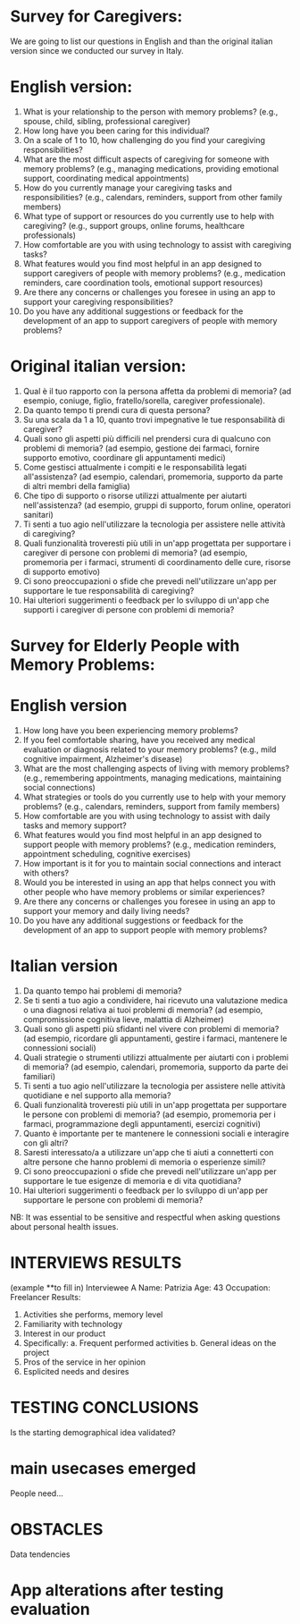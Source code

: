 # Survey for Caregivers:
We are going to list our questions in English and than the original italian version since we conducted our survey in Italy.

# English version:
1. What is your relationship to the person with memory problems? (e.g., spouse, child, sibling, professional caregiver)
2. How long have you been caring for this individual?
3. On a scale of 1 to 10, how challenging do you find your caregiving responsibilities?
4. What are the most difficult aspects of caregiving for someone with memory problems? (e.g., managing medications, providing emotional support, coordinating medical appointments)
5. How do you currently manage your caregiving tasks and responsibilities? (e.g., calendars, reminders, support from other family members)
6. What type of support or resources do you currently use to help with caregiving? (e.g., support groups, online forums, healthcare professionals)
7. How comfortable are you with using technology to assist with caregiving tasks?
8. What features would you find most helpful in an app designed to support caregivers of people with memory problems? (e.g., medication reminders, care coordination tools, emotional support resources)
9. Are there any concerns or challenges you foresee in using an app to support your caregiving responsibilities?
10. Do you have any additional suggestions or feedback for the development of an app to support caregivers of people with memory problems?

# Original italian version: 
1. Qual è il tuo rapporto con la persona affetta da problemi di memoria? (ad esempio, coniuge, figlio, fratello/sorella, caregiver professionale).
2. Da quanto tempo ti prendi cura di questa persona?
3. Su una scala da 1 a 10, quanto trovi impegnative le tue responsabilità di caregiver?
4. Quali sono gli aspetti più difficili nel prendersi cura di qualcuno con problemi di memoria? (ad esempio, gestione dei farmaci, fornire supporto emotivo, coordinare gli appuntamenti medici)
5. Come gestisci attualmente i compiti e le responsabilità legati all'assistenza? (ad esempio, calendari, promemoria, supporto da parte di altri membri della famiglia)
6. Che tipo di supporto o risorse utilizzi attualmente per aiutarti nell'assistenza? (ad esempio, gruppi di supporto, forum online, operatori sanitari)
7. Ti senti a tuo agio nell'utilizzare la tecnologia per assistere nelle attività di caregiving?
8. Quali funzionalità troveresti più utili in un'app progettata per supportare i caregiver di persone con problemi di memoria? (ad esempio, promemoria per i farmaci, strumenti di coordinamento delle cure, risorse di supporto emotivo)
9. Ci sono preoccupazioni o sfide che prevedi nell'utilizzare un'app per supportare le tue responsabilità di caregiving?
10. Hai ulteriori suggerimenti o feedback per lo sviluppo di un'app che supporti i caregiver di persone con problemi di memoria?

# Survey for Elderly People with Memory Problems:
# English version
1. How long have you been experiencing memory problems? 
2. If you feel comfortable sharing, have you received any medical evaluation or diagnosis related to your memory problems? (e.g., mild cognitive impairment, Alzheimer's disease)
3. What are the most challenging aspects of living with memory problems? (e.g., remembering appointments, managing medications, maintaining social connections)
4. What strategies or tools do you currently use to help with your memory problems? (e.g., calendars, reminders, support from family members)
5. How comfortable are you with using technology to assist with daily tasks and memory support?
6. What features would you find most helpful in an app designed to support people with memory problems? (e.g., medication reminders, appointment scheduling, cognitive exercises)
7. How important is it for you to maintain social connections and interact with others?
8. Would you be interested in using an app that helps connect you with other people who have memory problems or similar experiences?
9. Are there any concerns or challenges you foresee in using an app to support your memory and daily living needs?
10. Do you have any additional suggestions or feedback for the development of an app to support people with memory problems?

# Italian version 
1. Da quanto tempo hai problemi di memoria?
2. Se ti senti a tuo agio a condividere, hai ricevuto una valutazione medica o una diagnosi relativa ai tuoi problemi di memoria? (ad esempio, compromissione cognitiva lieve, malattia di Alzheimer)
3. Quali sono gli aspetti più sfidanti nel vivere con problemi di memoria? (ad esempio, ricordare gli appuntamenti, gestire i farmaci, mantenere le connessioni sociali)
4. Quali strategie o strumenti utilizzi attualmente per aiutarti con i problemi di memoria? (ad esempio, calendari, promemoria, supporto da parte dei familiari)
5. Ti senti a tuo agio nell'utilizzare la tecnologia per assistere nelle attività quotidiane e nel supporto alla memoria?
6. Quali funzionalità troveresti più utili in un'app progettata per supportare le persone con problemi di memoria? (ad esempio, promemoria per i farmaci, programmazione degli appuntamenti, esercizi cognitivi)
7. Quanto è importante per te mantenere le connessioni sociali e interagire con gli altri?
8. Saresti interessato/a a utilizzare un'app che ti aiuti a connetterti con altre persone che hanno problemi di memoria o esperienze simili?
9. Ci sono preoccupazioni o sfide che prevedi nell'utilizzare un'app per supportare le tue esigenze di memoria e di vita quotidiana?
10. Hai ulteriori suggerimenti o feedback per lo sviluppo di un'app per supportare le persone con problemi di memoria?


NB: It was essential to be sensitive and respectful when asking questions about personal health issues. 


# INTERVIEWS RESULTS
(example **to fill in)
Interviewee A
Name: Patrizia
Age: 43
Occupation: Freelancer
Results:
1. Activities she performs, memory level
2. Familiarity with technology
3. Interest in our product
4. Specifically:
a. Frequent performed activities
b. General ideas on the project
6. Pros of the service in her opinion
7. Esplicited needs and desires

# TESTING CONCLUSIONS
Is the starting demographical idea validated?

# main usecases emerged
People need...

# OBSTACLES
Data tendencies

# App alterations after testing evaluation



